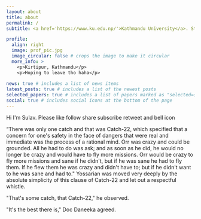 ```yaml
---
layout: about
title: about
permalink: /
subtitle: <a href='https://www.ku.edu.np/'>Kathmandu University</a>. Student.

profile:
  align: right
  image: prof_pic.jpg
  image_circular: false # crops the image to make it circular
  more_info: >
    <p>Kirtipur, Kathmandu</p>
    <p>Hoping to leave tho haha</p>
    
news: true # includes a list of news items
latest_posts: true # includes a list of the newest posts
selected_papers: true # includes a list of papers marked as "selected={true}"
social: true # includes social icons at the bottom of the page
---
```


<p>Hi I'm Sulav. Please like follow share subscribe retweet and bell icon</p> 

<p>“There was only one catch and that was Catch-22, which specified that a concern for one's safety in the face of dangers that were real and immediate was the process of a rational mind. Orr was crazy and could be grounded. All he had to do was ask; and as soon as he did, he would no longer be crazy and would have to fly more missions. Orr would be crazy to fly more missions and sane if he didn't, but if he was sane he had to fly them. If he flew them he was crazy and didn't have to; but if he didn't want to he was sane and had to." Yossarian was moved very deeply by the absolute simplicity of this clause of Catch-22 and let out a respectful whistle.</p>

<p>"That's some catch, that Catch-22," he observed.</p>

<p>"It's the best there is," Doc Daneeka agreed.</p>

